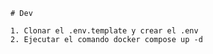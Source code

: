 

    # Dev
    
    1. Clonar el .env.template y crear el .env
    2. Ejecutar el comando docker compose up -d